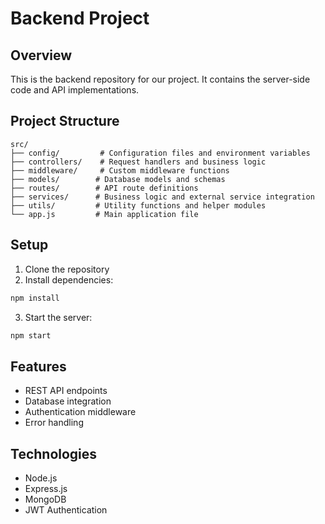 # Backend Project

## Overview
This is the backend repository for our project. It contains the server-side code and API implementations.
## Project Structure
```
src/
├── config/         # Configuration files and environment variables
├── controllers/    # Request handlers and business logic
├── middleware/     # Custom middleware functions
├── models/        # Database models and schemas
├── routes/        # API route definitions
├── services/      # Business logic and external service integration
├── utils/         # Utility functions and helper modules
└── app.js         # Main application file
```
## Setup
1. Clone the repository
2. Install dependencies:
```bash
npm install
```
3. Start the server:
```bash
npm start
```

## Features
- REST API endpoints
- Database integration
- Authentication middleware
- Error handling

## Technologies
- Node.js
- Express.js
- MongoDB
- JWT Authentication


